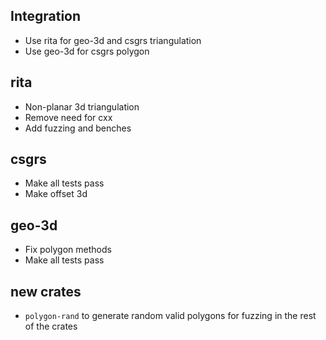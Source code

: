 ## Integration
- Use rita for geo-3d and csgrs triangulation
- Use geo-3d for csgrs polygon
## rita
- Non-planar 3d triangulation
- Remove need for cxx
- Add fuzzing and benches
## csgrs
- Make all tests pass
- Make offset 3d
## geo-3d
- Fix polygon methods
- Make all tests pass
## new crates
- `polygon-rand` to generate random valid polygons for fuzzing in the rest of the crates
